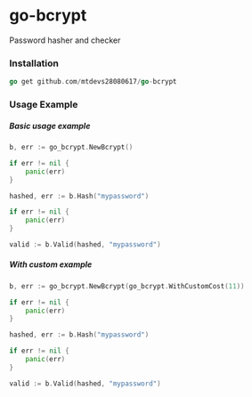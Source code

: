 # go-bcrypt
Password hasher and checker

### Installation
```go
go get github.com/mtdevs28080617/go-bcrypt
```

### Usage Example
##### Basic usage example
```go
b, err := go_bcrypt.NewBcrypt()

if err != nil {
	panic(err)
}

hashed, err := b.Hash("mypassword")

if err != nil {
	panic(err)
}

valid := b.Valid(hashed, "mypassword")
```

##### With custom example
```go
b, err := go_bcrypt.NewBcrypt(go_bcrypt.WithCustomCost(11))

if err != nil {
	panic(err)
}

hashed, err := b.Hash("mypassword")

if err != nil {
	panic(err)
}

valid := b.Valid(hashed, "mypassword")
```